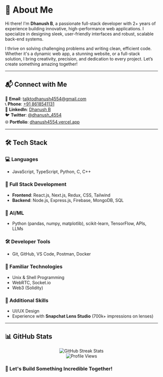 # 💫 About Me  

Hi there! I'm **Dhanush B**, a passionate full-stack developer with 2+ years of experience building innovative, high-performance web applications. I specialize in designing sleek, user-friendly interfaces and robust, scalable back-end systems.  

I thrive on solving challenging problems and writing clean, efficient code. Whether it's a dynamic web app, a stunning website, or a full-stack solution, I bring creativity, precision, and dedication to every project. Let’s create something amazing together! 

---

## 📬 Connect with Me  

📧 **Email**: [talktodhanush4554@gmail.com](mailto:talktodhanush4554@gmail.com)  
📞 **Phone**: [+91 8618541131](tel:+918618541131)  
💼 **LinkedIn**: [Dhanush B](https://www.linkedin.com/in/dhanush-b-469306249/)  
🐦 **Twitter**: [@dhanush_4554](https://x.com/dhanush_4554)  
🌐 **Portfolio**: [dhanush4554.vercel.app](https://dhanush4554.vercel.app/)  

---

## 🛠️ Tech Stack  

### 💻 Languages  
- JavaScript, TypeScript, Python, C, C++  

### 🚀 Full Stack Development  
- **Frontend**: React.js, Next.js, Redux, CSS, Tailwind  
- **Backend**: Node.js, Express.js, Firebase, MongoDB, SQL  

### 🤖 AI/ML  
- Python (pandas, numpy, matplotlib), scikit-learn, TensorFlow, APIs, LLMs  

### 🛠️ Developer Tools  
- Git, GitHub, VS Code, Postman, Docker  

### 🔧 Familiar Technologies  
- Unix & Shell Programming  
- WebRTC, Socket.io  
- Web3 (Solidity)  

### 🎨 Additional Skills  
- UI/UX Design  
- Experience with **Snapchat Lens Studio** (700k+ impressions on lenses)  

---

## 📊 GitHub Stats  

<p align="center">
  <img src="https://github-readme-streak-stats.herokuapp.com/?user=Dhanush-4554&theme=dark&hide_border=false" alt="GitHub Streak Stats" />
  <br />
  <img src="https://visitcount.itsvg.in/api?id=Dhanush-4554&icon=0&color=0" alt="Profile Views" />
</p>


### 🚀 Let's Build Something Incredible Together!  
